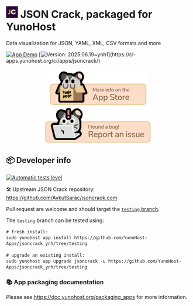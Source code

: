 <!--
N.B.: This README was automatically generated by <https://github.com/YunoHost/apps_tools/blob/main/readme_generator>
It shall NOT be edited by hand.
-->

<h1>
  <img src="https://raw.githubusercontent.com/YunoHost/apps/main/logos/jsoncrack.png" width="32px" alt="Logo of JSON Crack">
  JSON Crack, packaged for YunoHost
</h1>

Data visualization for JSON, YAML, XML, CSV formats and more

[![App Demo](https://img.shields.io/badge/App_Demo-blue?style=for-the-badge)](https://jsoncrack.com/editor)
[![Version: 2025.06.19~ynh1](https://img.shields.io/badge/Version-2025.06.19~ynh1-rgba(0,150,0,1)?style=for-the-badge)](https://ci-apps.yunohost.org/ci/apps/jsoncrack/)

<div align="center">
<a href="https://apps.yunohost.org/app/jsoncrack"><img height="100px" src="https://github.com/YunoHost/yunohost-artwork/raw/refs/heads/main/badges/neopossum-badges/badge_more_info_on_the_appstore.svg"/></a>
<a href="https://github.com/YunoHost-Apps/jsoncrack_ynh/issues"><img height="100px" src="https://github.com/YunoHost/yunohost-artwork/raw/refs/heads/main/badges/neopossum-badges/badge_report_an_issue.svg"/></a>
</div>

## 📦 Developer info

[![Automatic tests level](https://apps.yunohost.org/badge/cilevel/jsoncrack)](https://ci-apps.yunohost.org/ci/apps/jsoncrack/)

🛠️ Upstream JSON Crack repository: <https://github.com/AykutSarac/jsoncrack.com>

Pull request are welcome and should target the [`testing` branch](https://github.com/YunoHost-Apps/jsoncrack_ynh/tree/testing).

The `testing` branch can be tested using:
```
# fresh install:
sudo yunohost app install https://github.com/YunoHost-Apps/jsoncrack_ynh/tree/testing

# upgrade an existing install:
sudo yunohost app upgrade jsoncrack -u https://github.com/YunoHost-Apps/jsoncrack_ynh/tree/testing
```

### 📚 App packaging documentation

Please see <https://doc.yunohost.org/packaging_apps> for more information.